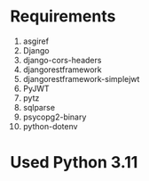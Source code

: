# Requirements
1) asgiref
2) Django
3) django-cors-headers
4) djangorestframework
5) djangorestframework-simplejwt
6) PyJWT
7) pytz
8) sqlparse
9) psycopg2-binary
10) python-dotenv

# Used Python 3.11
